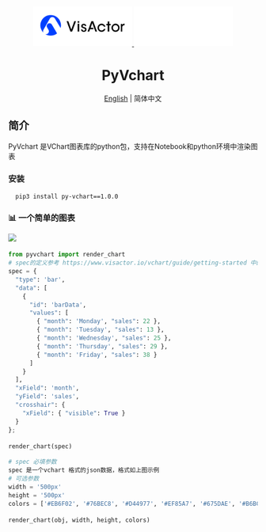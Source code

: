 <div align="center">
  <a href="https://github.com/VisActor#gh-light-mode-only" target="_blank">
    <img alt="VisActor Logo" width="200" src="https://github.com/VisActor/.github/blob/main/profile/logo_500_200_light.svg"/>
  </a>
  <a href="https://github.com/VisActor#gh-dark-mode-only" target="_blank">
    <img alt="VisActor Logo" width="200" src="https://github.com/VisActor/.github/blob/main/profile/logo_500_200_dark.svg"/>
  </a>
</div>

<div align="center">
  <h1>PyVchart</h1>
</div>

<div align="center">

[English](./README.md) | 简体中文

</div>

## 简介
  PyVchart 是VChart图表库的python包，支持在Notebook和python环境中渲染图表

### 安装
```
  pip3 install py-vchart==1.0.0
```

### 📊 一个简单的图表

<img src="https://user-images.githubusercontent.com/135952300/246996854-95cf0db3-42a2-41f9-8f15-8b7bbec1794c.png" style="width: 500px">

```python
from pyvchart import render_chart
# spec的定义参考 https://www.visactor.io/vchart/guide/getting-started 中的json
spec = {
  "type": 'bar',
  "data": [
    {
      "id": 'barData',
      "values": [
        { "month": 'Monday', "sales": 22 },
        { "month": 'Tuesday', "sales": 13 },
        { "month": 'Wednesday', "sales": 25 },
        { "month": 'Thursday', "sales": 29 },
        { "month": 'Friday', "sales": 38 }
      ]
    }
  ],
  "xField": 'month',
  "yField": 'sales',
  "crosshair": {
    "xField": { "visible": True }
  }
};

render_chart(spec)

```


```python
# spec 必填参数
spec 是一个vchart 格式的json数据，格式如上图示例
# 可选参数
width = '500px'
height = '500px'
colors = ['#EB6F02', '#76BEC8', '#D44977', '#EF85A7', '#675DAE', '#B6BC65', '#829E0B', '#A6A6E1'];

render_chart(obj, width, height, colors)
```